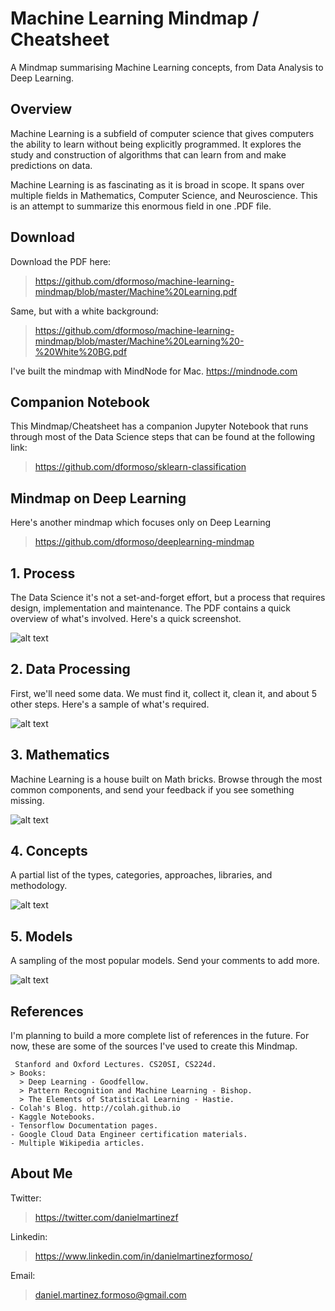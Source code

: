 # Machine Learning Mindmap / Cheatsheet
A Mindmap summarising Machine Learning concepts, from Data Analysis to Deep Learning.

## Overview
Machine Learning is a subfield of computer science that gives computers the ability to learn without being explicitly programmed. It explores the study and construction of algorithms that can learn from and make predictions on data.

Machine Learning is as fascinating as it is broad in scope. It spans over multiple fields in Mathematics, Computer Science, and Neuroscience. This is an attempt to summarize this enormous field in one .PDF file.

## Download
Download the PDF here:
> https://github.com/dformoso/machine-learning-mindmap/blob/master/Machine%20Learning.pdf

Same, but with a white background:
> https://github.com/dformoso/machine-learning-mindmap/blob/master/Machine%20Learning%20-%20White%20BG.pdf

I've built the mindmap with MindNode for Mac. https://mindnode.com

## Companion Notebook
This Mindmap/Cheatsheet has a companion Jupyter Notebook that runs through most of the Data Science steps that can be found at the following link:
> https://github.com/dformoso/sklearn-classification

## Mindmap on Deep Learning
Here's another mindmap which focuses only on Deep Learning
> https://github.com/dformoso/deeplearning-mindmap

## 1. Process
The Data Science it's not a set-and-forget effort, but a process that requires design, implementation and maintenance. The PDF contains a quick overview of what's involved. Here's a quick screenshot.

![alt text](https://github.com/dformoso/machine-learning-mindmap/blob/master/images/Process.png)

## 2. Data Processing
First, we'll need some data. We must find it, collect it, clean it, and about 5 other steps. Here's a sample of what's required.

![alt text](https://github.com/dformoso/machine-learning-mindmap/blob/master/images/Data%20Processing.png)

## 3. Mathematics
Machine Learning is a house built on Math bricks. Browse through the most common components, and send your feedback if you see something missing.

![alt text](https://github.com/dformoso/machine-learning-mindmap/blob/master/images/Mathematics.png)

## 4. Concepts
A partial list of the types, categories, approaches, libraries, and methodology.

![alt text](https://github.com/dformoso/machine-learning-mindmap/blob/master/images/Concepts.png)

## 5. Models
A sampling of the most popular models. Send your comments to add more.

![alt text](https://github.com/dformoso/machine-learning-mindmap/blob/master/images/Models.png)


## References
I'm planning to build a more complete list of references in the future. For now, these are some of the sources I've used to create this Mindmap.

~~~
 Stanford and Oxford Lectures. CS20SI, CS224d.
> Books: 
  > Deep Learning - Goodfellow. 
  > Pattern Recognition and Machine Learning - Bishop. 
  > The Elements of Statistical Learning - Hastie.
- Colah's Blog. http://colah.github.io
- Kaggle Notebooks.
- Tensorflow Documentation pages.
- Google Cloud Data Engineer certification materials.
- Multiple Wikipedia articles.
~~~


## About Me
Twitter:
> https://twitter.com/danielmartinezf

Linkedin:
>https://www.linkedin.com/in/danielmartinezformoso/

Email:
> daniel.martinez.formoso@gmail.com
